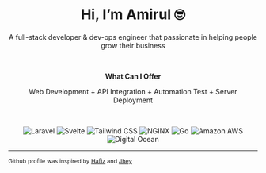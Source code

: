 <h1 align='center'>Hi, I’m Amirul 🤓</h1>

<p align='center'>
	A full-stack developer & dev-ops engineer that passionate in helping people grow their business
</p>

<br>

<p align='center'><strong>What Can I Offer</strong></p>

<p align='center'>
 	Web Development + API Integration + Automation Test + Server Deployment
</p>

<br>

<p align='center'>
	<img alt="Laravel" src="https://img.shields.io/badge/Laravel-%23fd1303.svg?style=for-the-badge&logo=laravel&logoColor=white"/>
	<img alt="Svelte" src="https://img.shields.io/badge/Svelte-%23FF3E00.svg?style=for-the-badge&logo=svelte&logoColor=white"/>
<!-- 	<img alt="InertiaJS" src="https://img.shields.io/badge/Inertia_JS-%238d5aea.svg?style=for-the-badge&logo=inertiajs&logoColor=white"/> -->
	<img alt="Tailwind CSS" src="https://img.shields.io/badge/Tailwind_CSS-%2306B6D4.svg?style=for-the-badge&logo=tailwind-css&logoColor=white"/>
	<img alt="NGINX" src="https://img.shields.io/badge/Nginx-%23009639.svg?style=for-the-badge&logo=nginx&logoColor=white" />
<!-- 	<img alt="PHP" src="https://img.shields.io/badge/php-%23777BB4.svg?style=for-the-badge&logo=php&logoColor=white"/> -->
	<img alt="Go" src="https://img.shields.io/badge/go-%2300ADD8.svg?style=for-the-badge&logo=go&logoColor=white"/>
<!-- 	<img alt="RunCloud" src="https://img.shields.io/badge/runcloud-%23232F3E.svg?style=for-the-badge&logo=runcloud&logoColor=white"/> -->
	<img alt="Amazon AWS" src="https://img.shields.io/badge/aws-%23232F3E.svg?style=for-the-badge&logo=amazon-aws&logoColor=white"/>
	<img alt="Digital Ocean" src="https://img.shields.io/badge/digital_ocean-%230080FF.svg?style=for-the-badge&logo=digitalocean&logoColor=white"/>
</p>

---

<sub>Github profile was inspired by [Hafiz](https://github.com/kurkurzz) and [Jhey](https://github.com/jh3y)</sub>
